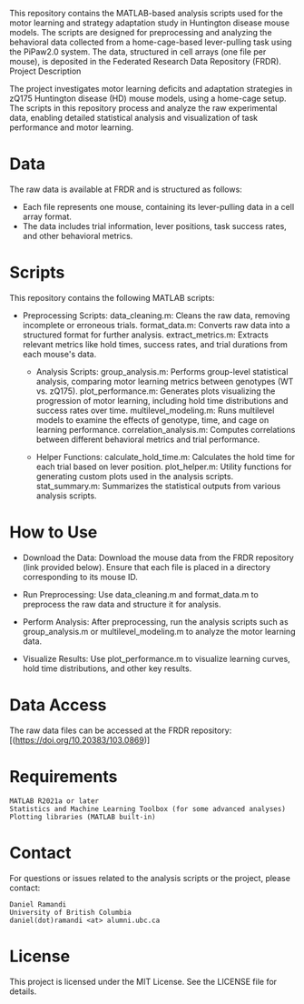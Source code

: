 This repository contains the MATLAB-based analysis scripts used for the motor learning and strategy adaptation study in Huntington disease mouse models. The scripts are designed for preprocessing and analyzing the behavioral data collected from a home-cage-based lever-pulling task using the PiPaw2.0 system. The data, structured in cell arrays (one file per mouse), is deposited in the Federated Research Data Repository (FRDR).
Project Description

The project investigates motor learning deficits and adaptation strategies in zQ175 Huntington disease (HD) mouse models, using a home-cage setup. The scripts in this repository process and analyze the raw experimental data, enabling detailed statistical analysis and visualization of task performance and motor learning.

# Data

The raw data is available at FRDR and is structured as follows:

- Each file represents one mouse, containing its lever-pulling data in a cell array format.
- The data includes trial information, lever positions, task success rates, and other behavioral metrics.

# Scripts

This repository contains the following MATLAB scripts:

- Preprocessing Scripts:
        data_cleaning.m: Cleans the raw data, removing incomplete or erroneous trials.
        format_data.m: Converts raw data into a structured format for further analysis.
        extract_metrics.m: Extracts relevant metrics like hold times, success rates, and trial durations from each mouse's data.

  - Analysis Scripts:
        group_analysis.m: Performs group-level statistical analysis, comparing motor learning metrics between genotypes (WT vs. zQ175).
        plot_performance.m: Generates plots visualizing the progression of motor learning, including hold time distributions and success rates over time.
        multilevel_modeling.m: Runs multilevel models to examine the effects of genotype, time, and cage on learning performance.
        correlation_analysis.m: Computes correlations between different behavioral metrics and trial performance.

  - Helper Functions:
        calculate_hold_time.m: Calculates the hold time for each trial based on lever position.
        plot_helper.m: Utility functions for generating custom plots used in the analysis scripts.
        stat_summary.m: Summarizes the statistical outputs from various analysis scripts.

# How to Use

- Download the Data: Download the mouse data from the FRDR repository (link provided below). Ensure that each file is placed in a directory corresponding to its mouse ID.

- Run Preprocessing: Use data_cleaning.m and format_data.m to preprocess the raw data and structure it for analysis.

- Perform Analysis: After preprocessing, run the analysis scripts such as group_analysis.m or multilevel_modeling.m to analyze the motor learning data.

- Visualize Results: Use plot_performance.m to visualize learning curves, hold time distributions, and other key results.

# Data Access

The raw data files can be accessed at the FRDR repository:
[(https://doi.org/10.20383/103.0869)]
# Requirements

    MATLAB R2021a or later
    Statistics and Machine Learning Toolbox (for some advanced analyses)
    Plotting libraries (MATLAB built-in)

# Contact

For questions or issues related to the analysis scripts or the project, please contact:

    Daniel Ramandi
    University of British Columbia
    daniel(dot)ramandi <at> alumni.ubc.ca

# License

This project is licensed under the MIT License. See the LICENSE file for details.
